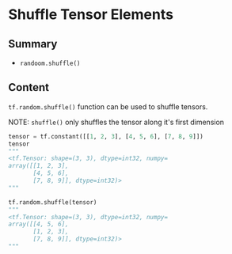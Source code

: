 # Shuffle Tensor Elements

## Summary

- `randoom.shuffle()`

## Content

`tf.random.shuffle()` function can be used to shuffle tensors.

NOTE: `shuffle()` only shuffles the tensor along it's first dimension

```python
tensor = tf.constant([[1, 2, 3], [4, 5, 6], [7, 8, 9]])
tensor
"""
<tf.Tensor: shape=(3, 3), dtype=int32, numpy=
array([[1, 2, 3],
       [4, 5, 6],
       [7, 8, 9]], dtype=int32)>
"""

tf.random.shuffle(tensor)
"""
<tf.Tensor: shape=(3, 3), dtype=int32, numpy=
array([[4, 5, 6],
       [1, 2, 3],
       [7, 8, 9]], dtype=int32)>
"""
```
